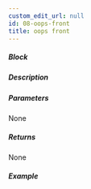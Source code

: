 ```yaml
---
custom_edit_url: null
id: 08-oops-front
title: oops front
---
```


##### Block

<!-- image -->

##### Description

<!-- description -->

##### Parameters

None <!-- image -->

##### Returns

None

##### Example

<!-- image -->
